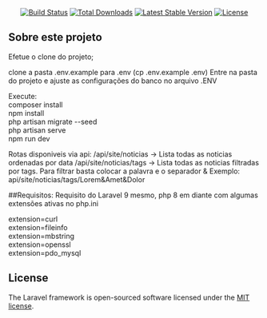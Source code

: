 <!-- <p align="center"><a href="https://laravel.com" target="_blank"><img src="https://raw.githubusercontent.com/laravel/art/master/logo-lockup/5%20SVG/2%20CMYK/1%20Full%20Color/laravel-logolockup-cmyk-red.svg" width="400" alt="Laravel Logo"></a></p> -->

<p align="center">
<a href="https://travis-ci.org/laravel/framework"><img src="https://travis-ci.org/laravel/framework.svg" alt="Build Status"></a>
<a href="https://packagist.org/packages/laravel/framework"><img src="https://img.shields.io/packagist/dt/laravel/framework" alt="Total Downloads"></a>
<a href="https://packagist.org/packages/laravel/framework"><img src="https://img.shields.io/packagist/v/laravel/framework" alt="Latest Stable Version"></a>
<a href="https://packagist.org/packages/laravel/framework"><img src="https://img.shields.io/packagist/l/laravel/framework" alt="License"></a>
</p>

## Sobre este projeto

Efetue o clone do projeto;

clone a pasta .env.example para .env (cp .env.example .env)
Entre na pasta do projeto e ajuste as configurações do banco no arquivo .ENV

Execute:
<br>
composer install
<br>
npm install
<br>
php artisan migrate --seed
<br>
php artisan serve
<br>
npm run dev
<br>

Rotas disponiveis via api:
/api/site/noticias -> Lista todas as noticias ordenadas por data
/api/site/noticias/tags -> Lista todas as noticias filtradas por tags. Para filtrar basta colocar a palavra e o separador &
Exemplo:
api/site/noticias/tags/Lorem&Amet&Dolor


##Requisitos:
Requisito do Laravel 9 mesmo, php 8 em diante com algumas extensões ativas no php.ini

extension=curl <br>
extension=fileinfo  <br>
extension=mbstring  <br>
extension=openssl <br>
extension=pdo_mysql <br>




## License

The Laravel framework is open-sourced software licensed under the [MIT license](https://opensource.org/licenses/MIT).
